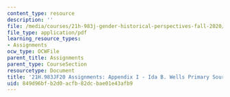 ```yaml
---
content_type: resource
description: ''
file: /media/courses/21h-983j-gender-historical-perspectives-fall-2020/849d96bfb2d0acfb82dcbae01e43afb9_MIT21H_983JF20_AppendixI.pdf
file_type: application/pdf
learning_resource_types:
- Assignments
ocw_type: OCWFile
parent_title: Assignments
parent_type: CourseSection
resourcetype: Document
title: '21H.983JF20 Assignments: Appendix I - Ida B. Wells Primary Sources'
uid: 849d96bf-b2d0-acfb-82dc-bae01e43afb9
---
```

